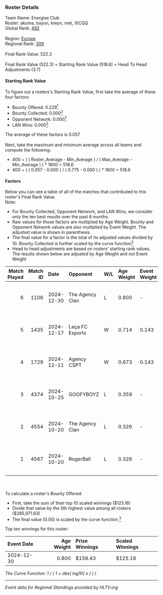 ### Roster Details<br />
Team Name: Energise Club<br />
Roster: akuma, bayon, kreyn, met, XICQQ<br />
Global Rank: [492](../../standings_global_2025_02_28.md)<br />
<br />
Region: [Europe]( ../../standings_europe_2025_02_28.md)<br />
Regional Rank: [309]( ../../standings_europe_2025_02_28.md)<br />
<br />
Final Rank Value:  522.3<br />
<br />
Final Rank Value (522.3) = Starting Rank Value (518.6) + Head To Head Adjustments (3.7)<br />

#### Starting Rank Value<br />
To figure out a rosters's Starting Rank Value, first take the average of these four factors:<br />
- Bounty Offered: 0.229[<sup>1</sup>](#table2)
- Bounty Collected: 0.000[<sup>2</sup>](#table1)
- Opponent Network: 0.000[<sup>2</sup>](#table1)
- LAN Wins: 0.000[<sup>2</sup>](#table1)

The average of these factors is 0.057<br />
<br />
Next, take the maximum and minimum average across all teams and compute the following:<br />
- 400 + ( ( Roster_Average - Min_Average ) / ( Max_Average - Min_Average ) ) * 1600 = 518.6
- 400 + ( ( 0.057 - 0.000 ) / ( 0.775 - 0.000 ) ) * 1600 = 518.6


#### Factors<br />
Below you can see a table of all of the matches that contributed to this roster's Final Rank Value.<br />
Note:<br />

- For Bounty Collected, Opponent Network, and LAN Wins, we consider only the ten best results over the past 6 months.
- Raw values for those factors are multiplied by Age Weight. Bounty and Opponent Network values are also multiplied by Event Weight. The adjusted value is shown in parenthesis.
- The final value for a factor is the total of its adjusted values divided by 10. Bounty Collected is further scaled by the curve function[<sup>3</sup>](#curveFunction)
- Head to head adjustments are based on rosters' starting rank values. The results shown below are adjusted by Age Weight and not Event Weight
<span id="table1"></span><br />


| Match Played | Match ID | Date       | Opponent        | W/L | Age Weight | Event Weight | Bounty Collected | Opponent Network | LAN Wins  | H2H Adj. | Roster                            |
| -: | -: | :- | :- | :- | :- | :- | :- | :- | :- | -: | :- |
|            6 |     1106 | 2024-12-30 | The Agency Clan | L   | 0.800      | -            | -                | -                | -         |    -2.69 | akuma, bayon, kreyn, met, XICQQ   |
|            5 |     1435 | 2024-12-17 | Leça FC Esports | W   | 0.714      | 0.143        | 0.000 (0.000)    | 0.034 (0.003)    | 0 (0.000) |     7.82 | akuma, bayon, kreyn, met, XICQQ   |
|            4 |     1729 | 2024-12-11 | Agency CSPT     | W   | 0.673      | 0.143        | 0.000 (0.000)    | 0.000 (0.000)    | 0 (0.000) |     7.31 | akuma, bayon, kreyn, met, XICQQ   |
|            3 |     4374 | 2024-10-25 | GOOFYBOYZ       | L   | 0.359      | -            | -                | -                | -         |    -2.08 | bayon, Jarimba, kreyn, met, XICQQ |
|            2 |     4554 | 2024-10-20 | The Agency Clan | L   | 0.326      | -            | -                | -                | -         |    -1.19 | bayon, Jarimba, kreyn, met, XICQQ |
|            1 |     4567 | 2024-10-20 | RogerBall       | L   | 0.326      | -            | -                | -                | -         |    -5.50 | bayon, Jarimba, kreyn, met, XICQQ |

<br />
<span id="table2"></span><br />
To calculate a roster's Bounty Offered:<br />

- First, take the sum of their top 10 scaled winnings ($125.16)
- Divide that value by the 5th highest value among all rosters ($285,971.63)
- The final value (0.00) is scaled by the curve function.[<sup>3</sup>](#curveFunction)

Top ten winnings for this roster:<br />

| Event Date | Age Weight | Prize Winnings | Scaled Winnings |
| :- | -: | :- | :- |
| 2024-12-30 |      0.800 | $156.43        | $125.16         |


<span id="curveFunction"></span>_The Curve Function: 1 / ( 1 + abs( log10( x ) ) )_<br />

---
_Event data for Regional Standings provided by HLTV.org_<br />
